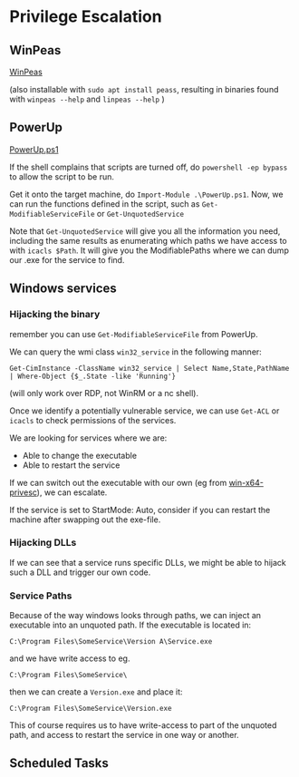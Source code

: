 # Privilege Escalation

## WinPeas

[WinPeas](https://github.com/carlospolop/PEASS-ng/tree/master/winPEAS)

(also installable with `sudo apt install peass`, resulting in binaries found with `winpeas --help` and `linpeas --help` )


## PowerUp

[PowerUp.ps1](https://raw.githubusercontent.com/PowerShellMafia/PowerSploit/master/Privesc/PowerUp.ps1)

If the shell complains that scripts are turned off, do `powershell -ep bypass` to allow the script to be run.

Get it onto the target machine, do `Import-Module .\PowerUp.ps1`.
Now, we can run the functions defined in the script, such as `Get-ModifiableServiceFile` or `Get-UnquotedService`

Note that `Get-UnquotedService` will give you all the information you need, including the same results as enumerating which paths we have access to with `icacls $Path`.
It will give you the ModifiablePaths where we can dump our .exe for the service to find.

## Windows services

### Hijacking the binary

remember you can use `Get-ModifiableServiceFile` from PowerUp.

We can query the wmi class `win32_service` in the following manner:
```
Get-CimInstance -ClassName win32_service | Select Name,State,PathName | Where-Object {$_.State -like 'Running'}
```

(will only work over RDP, not WinRM or a nc shell).


Once we identify a potentially vulnerable service, we can use `Get-ACL` or `icacls` to check permissions of the services.

We are looking for services where we are:

* Able to change the executable
* Able to restart the service

If we can switch out the executable with our own (eg from [win-x64-privesc](./../../payloads-n-scripts/win-x64-privesc/createadmin.exe)), we can escalate.

If the service is set to StartMode: Auto, consider if you can restart the machine after swapping out the exe-file.

### Hijacking DLLs

If we can see that a service runs specific DLLs, we might be able to hijack such a DLL and trigger our own code.

### Service Paths

Because of the way windows looks through paths, we can inject an executable into an unquoted path.
If the executable is located in:

```
C:\Program Files\SomeService\Version A\Service.exe
```
and we have write access to eg. 
```
C:\Program Files\SomeService\
```
then we can create a `Version.exe` and place it:
```
C:\Program Files\SomeService\Version.exe
```
This of course requires us to have write-access to part of the unquoted path, and access to restart the service in one way or another.


## Scheduled Tasks

